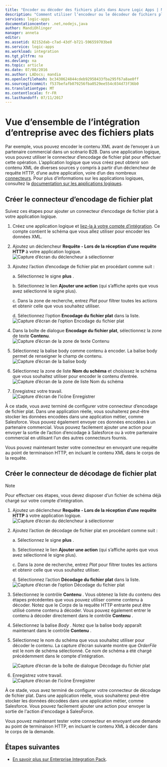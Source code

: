 ```yaml
---
title: "Encoder ou décoder des fichiers plats dans Azure Logic Apps | Microsoft Docs"
description: "Comment utiliser l’encodeur ou le décodeur de fichiers plats dans l’instance Enterprise Integration Pack de vos applications logiques"
services: logic-apps
documentationcenter: .net,nodejs,java
author: MandiOhlinger
manager: anneta
editor: 
ms.assetid: 82152dab-c7ad-43df-b721-596559703be8
ms.service: logic-apps
ms.workload: integration
ms.tgt_pltfrm: na
ms.devlang: na
ms.topic: article
ms.date: 07/08/2016
ms.author: LADocs; mandia
ms.openlocfilehash: bc3430624844cdeb92958433fba295f67a8ae0ff
ms.sourcegitcommit: f537befafb079256fba0529ee554c034d73f36b0
ms.translationtype: MT
ms.contentlocale: fr-FR
ms.lasthandoff: 07/11/2017
---
```

# <a name="overview-of-enterprise-integration-with-flat-files"></a>Vue d’ensemble de l’intégration d’entreprise avec des fichiers plats

Par exemple, vous pouvez encoder le contenu XML avant de l’envoyer à un partenaire commercial dans un scénario B2B. Dans une application logique, vous pouvez utiliser le connecteur d’encodage de fichier plat pour effectuer cette opération. L’application logique que vous créez peut obtenir son contenu XML de diverses sources y compris à partir d’un déclencheur de requête HTTP, d’une autre application, voire d’un des nombreux [connecteurs](../connectors/apis-list.md). Pour plus d’informations sur les applications logiques, consultez la [documentation sur les applications logiques](logic-apps-what-are-logic-apps.md "En savoir plus sur les applications logiques").  

## <a name="create-the-flat-file-encoding-connector"></a>Créer le connecteur d’encodage de fichier plat
Suivez ces étapes pour ajouter un connecteur d’encodage de fichier plat à votre application logique.

1. Créez une application logique et [liez-la à votre compte d’intégration](logic-apps-enterprise-integration-accounts.md "Découvrez comment lier un compte d’intégration à une application logique"). Ce compte contient le schéma que vous allez utiliser pour encoder les données XML.  
2. Ajoutez un déclencheur **Requête - Lors de la réception d’une requête HTTP** à votre application logique.  
   ![Capture d’écran du déclencheur à sélectionner](./media/logic-apps-enterprise-integration-b2b/flatfile-1.png)    
3. Ajoutez l’action d’encodage de fichier plat en procédant comme suit :
   
    a. Sélectionnez le signe **plus** .
   
    b. Sélectionnez le lien **Ajouter une action** (qui s’affiche après que vous avez sélectionné le signe plus).
   
    c. Dans la zone de recherche, entrez *Plat* pour filtrer toutes les actions et obtenir celle que vous souhaitez utiliser.
   
    d. Sélectionnez l’option **Encodage du fichier plat** dans la liste.   
   ![Capture d’écran de l’option Encodage du fichier plat](media/logic-apps-enterprise-integration-flatfile/flatfile-2.png)   
4. Dans la boîte de dialogue **Encodage du fichier plat**, sélectionnez la zone de texte **Contenu**.  
   ![Capture d’écran de la zone de texte Contenu](media/logic-apps-enterprise-integration-flatfile/flatfile-3.png)  
5. Sélectionnez la balise body comme contenu à encoder. La balise body permet de renseigner le champ de contenu.     
   ![Capture d’écran de la balise body](media/logic-apps-enterprise-integration-flatfile/flatfile-4.png)  
6. Sélectionnez la zone de liste **Nom du schéma** et choisissez le schéma que vous souhaitez utiliser pour encoder le contenu d’entrée.    
   ![Capture d’écran de la zone de liste Nom du schéma](media/logic-apps-enterprise-integration-flatfile/flatfile-5.png)  
7. Enregistrez votre travail.   
   ![Capture d’écran de l’icône Enregistrer](media/logic-apps-enterprise-integration-flatfile/flatfile-6.png)  

À ce stade, vous avez terminé de configurer votre connecteur d’encodage de fichier plat. Dans une application réelle, vous souhaiterez peut-être stocker les données encodées dans une application métier, comme Salesforce. Vous pouvez également envoyer ces données encodées à un partenaire commercial. Vous pouvez facilement ajouter une action pour envoyer la sortie de l’action d’encodage à Salesforce ou à votre partenaire commercial en utilisant l’un des autres connecteurs fournis.

Vous pouvez maintenant tester votre connecteur en envoyant une requête au point de terminaison HTTP, en incluant le contenu XML dans le corps de la requête.  

## <a name="create-the-flat-file-decoding-connector"></a>Créer le connecteur de décodage de fichier plat

> [!NOTE]
> Pour effectuer ces étapes, vous devez disposer d’un fichier de schéma déjà chargé sur votre compte d’intégration.

1. Ajoutez un déclencheur **Requête - Lors de la réception d’une requête HTTP** à votre application logique.  
   ![Capture d’écran du déclencheur à sélectionner](./media/logic-apps-enterprise-integration-b2b/flatfile-1.png)    
2. Ajoutez l’action de décodage de fichier plat en procédant comme suit :
   
    a. Sélectionnez le signe **plus** .
   
    b. Sélectionnez le lien **Ajouter une action** (qui s’affiche après que vous avez sélectionné le signe plus).
   
    c. Dans la zone de recherche, entrez *Plat* pour filtrer toutes les actions et obtenir celle que vous souhaitez utiliser.
   
    d. Sélectionnez l’action **Décodage du fichier plat** dans la liste.   
   ![Capture d’écran de l’option Décodage du fichier plat](media/logic-apps-enterprise-integration-flatfile/flatfile-2.png)   
3. Sélectionnez le contrôle **Contenu** . Vous obtenez la liste du contenu des étapes précédentes que vous pouvez utiliser comme contenu à décoder. Notez que le *Corps* de la requête HTTP entrante peut être utilisé comme contenu à décoder. Vous pouvez également entrer le contenu à décoder directement dans le contrôle **Contenu** .     
4. Sélectionnez la balise *Body* . Notez que la balise body apparaît maintenant dans le contrôle **Contenu** .
5. Sélectionnez le nom du schéma que vous souhaitez utiliser pour décoder le contenu. La capture d’écran suivante montre que *OrderFile* est le nom de schéma sélectionné. Ce nom de schéma a été chargé précédemment dans le compte d’intégration.
   
   ![Capture d’écran de la boîte de dialogue Décodage du fichier plat](media/logic-apps-enterprise-integration-flatfile/flatfile-decode-1.png)    
6. Enregistrez votre travail.  
   ![Capture d’écran de l’icône Enregistrer](media/logic-apps-enterprise-integration-flatfile/flatfile-6.png)    

À ce stade, vous avez terminé de configurer votre connecteur de décodage de fichier plat. Dans une application réelle, vous souhaiterez peut-être stocker les données décodées dans une application métier, comme Salesforce. Vous pouvez facilement ajouter une action pour envoyer la sortie de l'action d'encodage à SalesForce.

Vous pouvez maintenant tester votre connecteur en envoyant une demande au point de terminaison HTTP, en incluant le contenu XML à décoder dans le corps de la demande.  

## <a name="next-steps"></a>Étapes suivantes
* [En savoir plus sur Enterprise Integration Pack](logic-apps-enterprise-integration-overview.md "Découvrez Enterprise Integration Pack").  

